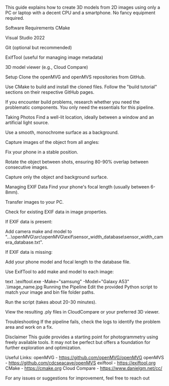 This guide explains how to create 3D models from 2D images using only a PC or laptop with a decent CPU and a smartphone. No fancy equipment required.

Software Requirements
CMake

Visual Studio 2022

Git (optional but recommended)

ExifTool (useful for managing image metadata)

3D model viewer (e.g., Cloud Compare)

Setup
Clone the openMVG and openMVS repositories from GitHub.

Use CMake to build and install the cloned files. Follow the "build tutorial" sections on their respective GitHub pages.

If you encounter build problems, research whether you need the problematic components. You only need the essentials for this pipeline.

Taking Photos
Find a well-lit location, ideally between a window and an artificial light source.

Use a smooth, monochrome surface as a background.

Capture images of the object from all angles:

Fix your phone in a stable position.

Rotate the object between shots, ensuring 80-90% overlap between consecutive images.

Capture only the object and background surface.

Managing EXIF Data
Find your phone's focal length (usually between 6-8mm).

Transfer images to your PC.

Check for existing EXIF data in image properties.

If EXIF data is present:

Add camera make and model to "...\openMVG\src\openMVG\exif\sensor_width_database\sensor_width_camera_database.txt".

If EXIF data is missing:

Add your phone model and focal length to the database file.

Use ExifTool to add make and model to each image:

text
.\exiftool.exe -Make="samsung" -Model="Galaxy A53" .\image_name.jpg
Running the Pipeline
Edit the provided Python script to match your image and bin file folder paths.

Run the script (takes about 20-30 minutes).

View the resulting .ply files in CloudCompare or your preferred 3D viewer.

Troubleshooting
If the pipeline fails, check the logs to identify the problem area and work on a fix.

Disclaimer
This guide provides a starting point for photogrammetry using freely available tools. It may not be perfect but offers a foundation for further exploration and optimization.

Useful Links:
openMVG - https://github.com/openMVG/openMVG 
openMVS - https://github.com/cdcseacave/openMVS 
exiftool - https://exiftool.org CMake - https://cmake.org 
Cloud Compare - https://www.danielgm.net/cc/

For any issues or suggestions for improvement, feel free to reach out
